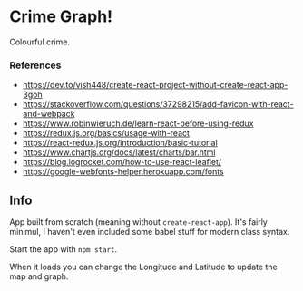 # Crime Graph!

Colourful crime.

### References

- https://dev.to/vish448/create-react-project-without-create-react-app-3goh
- https://stackoverflow.com/questions/37298215/add-favicon-with-react-and-webpack
- https://www.robinwieruch.de/learn-react-before-using-redux
- https://redux.js.org/basics/usage-with-react
- https://react-redux.js.org/introduction/basic-tutorial
- https://www.chartjs.org/docs/latest/charts/bar.html
- https://blog.logrocket.com/how-to-use-react-leaflet/
- https://google-webfonts-helper.herokuapp.com/fonts

## Info

App built from scratch (meaning without `create-react-app`). It's fairly minimul,
I haven't even included some babel stuff for modern class syntax.

Start the app with `npm start`.

When it loads you can change the Longitude and Latitude to update the map
and graph.


